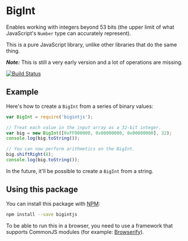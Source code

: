 BigInt
======

Enables working with integers beyond 53 bits (the upper limit of what
JavaScript's `Number` type can accurately represent).

This is a pure JavaScript library, unlike other libraries that do the
same thing.

***Note:*** This is still a very early version and a lot of operations
are missing.

[![Build Status](https://api.travis-ci.org/blixt/js-bigint.png?branch=master)](https://travis-ci.org/blixt/js-bigint)


Example
-------

Here's how to create a `BigInt` from a series of binary values:

```js
var BigInt = require('bigintjs');

// Treat each value in the input array as a 32-bit integer.
var big = new BigInt([0xFF000000, 0x00000000, 0x00000000], 32);
console.log(big.toString());

// You can now perform arithmetics on the BigInt.
big.shiftRight(8);
console.log(big.toString());
```

In the future, it'll be possible to create a `BigInt` from a string.


Using this package
------------------

You can install this package with [NPM][]:

```bash
npm install --save bigintjs
```

To be able to run this in a browser, you need to use a framework that
supports CommonJS modules (for example: [Browserify][]).


[Browserify]: http://browserify.org/
[NPM]: https://www.npmjs.org/
